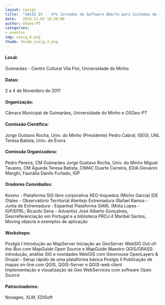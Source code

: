```yaml
---
layout: sasigs
title:  "SASIG IV  - 4ªs Jornadas de Software Aberto para Sistemas de Informação Geográfica"
date:   2010-11-03 18:30:00
author: OSGeo-PT
categories:
- eventos
img: sasig_4.png
thumb: thumb_sasig_4.png
---
```

#### Local:
Guimarães - Centro Cultural Vila Flor, Universidade do Minho

#### Datas:
2 a 4 de Novembro de 2011

#### Organização:
Câmara Municipal de Guimarães, Universidade do Minho e OSGeo-PT

#### Comissão Científica: 
Jorge Gustavo Rocha, Univ. do Minho (Presidente)
Pedro Cabral, ISEGI, UNL
Teresa Batista, Univ. de Évora
 
#### Comissão Organizadora:
Pedro Pereira, CM Guimarães
Jorge Gustavo Rocha, Univ. do Minho
Miguel Tavares, CM Águeda
Teresa Batista, CIMAC
Duarte Carreira, EDIA
Giovanni Manghi, Faunália
Danilo Furtado, IGP

#### Oradores Convidados:
Kosmo - Plataforma SIG libre corporativa
XEO-Inquedos (Micho Garcia)
IDE Otalex - Observatório Territorial Alentejo Extremadura  (Rafael Ramos - Junta de Extremadura - Espanha)
Plataforma SIARL (Mota Lopes - IGP/EPRL; Ricardo Sena - Advantis)
José Alberto Gonçalves, Georreferenciação em Portugal e a biblioteca PROJ.4
Maribel Santos, Moving objects e exemplos de aplicação
 
#### Workshops:
Postgis I
Introdução ao MapServer
Iniciação ao GeoServer
WebSIG Out-of-the-Box com MapGuide Open Source e MapGuide Maestro
QGIS/GRASS: introdução, análise SIG e novidades
WebGIS com Geomoose
OpenLayers & Drupal - Setup rápido de uma plataforma básica
Postgis II
Publicação de mapas on-line com QGIS, QGIS-Server e QGIS-web client    
Implementação e visualização de Geo WebServices com software Open Source

#### Patrocinadores:
Novageo, XLM, EDISoft 
